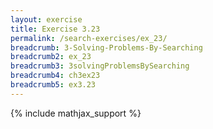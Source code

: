 ```yaml
---
layout: exercise
title: Exercise 3.23
permalink: /search-exercises/ex_23/
breadcrumb: 3-Solving-Problems-By-Searching
breadcrumb2: ex_23
breadcrumb3: 3solvingProblemsBySearching
breadcrumb4: ch3ex23
breadcrumb5: ex3.23
---
```


{% include mathjax_support %}


